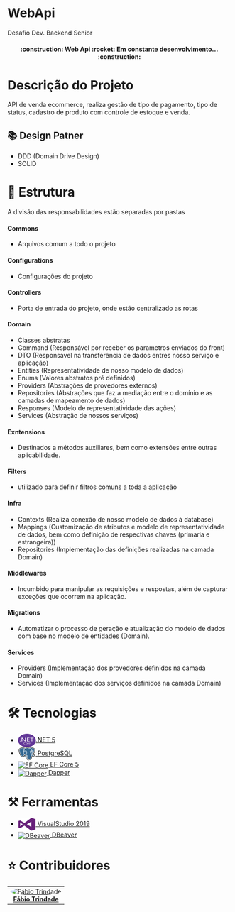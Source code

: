 # WebApi
Desafio Dev. Backend Senior

<h4 align="center"> 
	:construction:  Web Api :rocket: Em constante desenvolvimento...  :construction:
</h4>

# Descrição do Projeto
API de venda ecommerce, realiza gestão de tipo de pagamento, tipo de status, cadastro de produto com controle de estoque e venda.

## :books: Design Patner
- DDD (Domain Drive Design)
- SOLID


# :page_with_curl: Estrutura

A divisão das responsabilidades estão separadas por pastas


#### Commons
- Arquivos comum a todo o projeto


#### Configurations
- Configurações do projeto


#### Controllers
- Porta de entrada do projeto, onde estão centralizado as rotas


#### Domain
- Classes abstratas
- Command (Responsável por receber os parametros enviados do front)
- DTO (Responsável na transferência de dados entres nosso serviço e aplicação)
- Entities (Representatividade de nosso modelo de dados)
- Enums (Valores abstratos pré definidos)
- Providers (Abstrações de provedores externos)
- Repositories (Abstrações que faz a mediação entre o domínio e as camadas de mapeamento de dados)
- Responses (Modelo de representatividade das ações)
- Services (Abstração de nossos serviços)


#### Exntensions
- Destinados a métodos auxiliares, bem como extensões entre outras aplicabilidade.

#### Filters
- utilizado para definir filtros comuns a toda a aplicação


#### Infra
- Contexts (Realiza conexão de nosso modelo de dados à database)
- Mappings (Customização de atributos e modelo de representatividade de dados, bem como definição de respectivas chaves (primaria e estrangeira))
- Repositories (Implementação das definições realizadas na camada Domain)


#### Middlewares
- Incumbido para manipular as requisições e respostas, além de capturar exceções que ocorrem na aplicação.


#### Migrations
- Automatizar o processo de geração e atualização do modelo de dados com base no modelo de entidades (Domain).


#### Services
- Providers (Implementação dos provedores definidos na camada Domain)
- Services (Implementação dos serviços definidos na camada Domain)


# :hammer_and_wrench: Tecnologias

- [<img align="center" alt=".NET 5" height="30" width="40" src="https://raw.githubusercontent.com/devicons/devicon/master/icons/dotnetcore/dotnetcore-original.svg">.NET 5](https://dotnet.microsoft.com/download/dotnet/5.0)
- [<img align="center" alt="Postgre SQL" height="30" width="40" src="https://raw.githubusercontent.com/devicons/devicon/master/icons/postgresql/postgresql-original.svg"> PostgreSQL](https://www.postgresql.org/)
- [<img align="center" alt="EF Core" height="30" width="30" src="https://api.nuget.org/v3-flatcontainer/microsoft.entityframeworkcore/6.0.0-rc.2.21480.5/icon"> EF Core 5](https://www.entityframeworktutorial.net/efcore/entity-framework-core.aspx)
- [<img align="center" alt="Dapper" height="20" width="25" src="https://api.nuget.org/v3-flatcontainer/dapper/2.0.90/icon"> Dapper](https://dapper-tutorial.net/)


# :hammer_and_pick: Ferramentas

- [<img align="center" alt="Visual Studio" height="30" width="40" src="https://raw.githubusercontent.com/devicons/devicon/master/icons/visualstudio/visualstudio-plain.svg"> VisualStudio 2019](https://visualstudio.microsoft.com/vs/)
- [<img align="center" alt="DBeaver" height="30" width="30" src="https://dbeaver.io/wp-content/uploads/2015/09/beaver-head.png"> DBeaver](https://dbeaver.io/)


# :star: Contribuidores
<table>
<tr>
<td align="center">
<a href="https://github.com/FabioTrindade"><img style="border-radius: 50%;" src="https://avatars.githubusercontent.com/u/30089341?v=4" width="100px;" alt="Fábio Trindade"/><br /><b>Fábio Trindade</b></a>
</td>
</tr>
</table>
